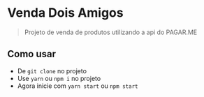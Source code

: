 # Venda Dois Amigos

> Projeto de venda de produtos utilizando a api do PAGAR.ME

## Como usar

- De `git clone` no projeto
- Use `yarn` ou `npm i` no projeto
- Agora inicie com `yarn start` ou `npm start`
